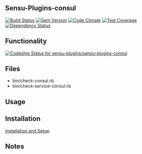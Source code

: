 ## Sensu-Plugins-consul

[ ![Build Status](https://travis-ci.org/sensu-plugins/sensu-plugins-consul.svg?branch=master)](https://travis-ci.org/sensu-plugins/sensu-plugins-consul)
[![Gem Version](https://badge.fury.io/rb/sensu-plugins-consul.svg)](http://badge.fury.io/rb/sensu-plugins-consul)
[![Code Climate](https://codeclimate.com/github/sensu-plugins/sensu-plugins-consul/badges/gpa.svg)](https://codeclimate.com/github/sensu-plugins/sensu-plugins-consul)
[![Test Coverage](https://codeclimate.com/github/sensu-plugins/sensu-plugins-consul/badges/coverage.svg)](https://codeclimate.com/github/sensu-plugins/sensu-plugins-consul)
[![Dependency Status](https://gemnasium.com/sensu-plugins/sensu-plugins-consul.svg)](https://gemnasium.com/sensu-plugins/sensu-plugins-consul)
## Functionality
[![Codeship Status for sensu-plugins/sensu-plugins-consul](https://codeship.com/projects/c01130b0-cddd-0132-9d10-36838894891f/status?branch=master)](https://codeship.com/projects/76354)

## Files
 * bin/check-consul.rb
 * bin/check-service-consul.rb

## Usage

## Installation

[Installation and Setup](https://github.com/sensu-plugins/documentation/blob/master/user_docs/installation_instructions.md)

## Notes
